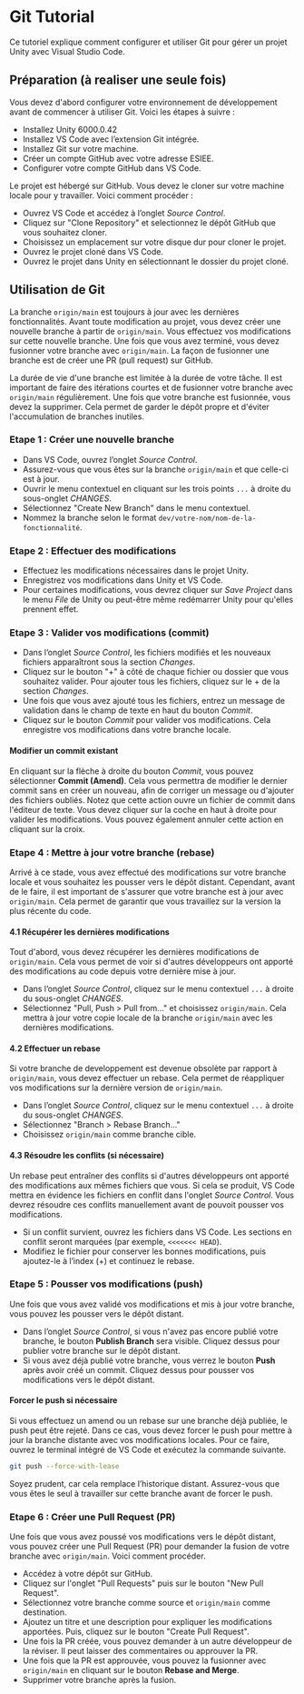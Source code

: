 # Git Tutorial

Ce tutoriel explique comment configurer et utiliser Git pour gérer un projet Unity avec Visual Studio Code.


## Préparation (à realiser une seule fois)

Vous devez d'abord configurer votre environnement de développement avant de commencer à utiliser Git. Voici les étapes à suivre :
 - Installez Unity 6000.0.42
 - Installez VS Code avec l’extension Git intégrée.
 - Installez Git sur votre machine.
 - Créer un compte GitHub avec votre adresse ESIEE.
 - Configurer votre compte GitHub dans VS Code.

Le projet est hébergé sur GitHub. Vous devez le cloner sur votre machine locale pour y travailler. Voici comment procéder :
 - Ouvrez VS Code et accédez à l’onglet *Source Control*.
 - Cliquez sur "Clone Repository" et selectionnez le dépôt GitHub que vous souhaitez cloner.
 - Choisissez un emplacement sur votre disque dur pour cloner le projet.
 - Ouvrez le projet cloné dans VS Code.
 - Ouvrez le projet dans Unity en sélectionnant le dossier du projet cloné.


## Utilisation de Git

La branche `origin/main` est toujours à jour avec les dernières fonctionnalités. Avant toute modification au projet, vous devez créer une nouvelle branche à partir de `origin/main`. Vous effectuez vos modifications sur cette nouvelle branche. Une fois que vous avez terminé, vous devez fusionner votre branche avec `origin/main`. La façon de fusionner une branche est de créer une PR (pull request) sur GitHub.

La durée de vie d'une branche est limitée à la durée de votre tâche. Il est important de faire des itérations courtes et de fusionner votre branche avec `origin/main` régulièrement. Une fois que votre branche est fusionnée, vous devez la supprimer. Cela permet de garder le dépôt propre et d'éviter l'accumulation de branches inutiles.


### Etape 1 : Créer une nouvelle branche

 - Dans VS Code, ouvrez l’onglet *Source Control*.
 - Assurez-vous que vous êtes sur la branche `origin/main` et que celle-ci est à jour.
 - Ouvrir le menu contextuel en cliquant sur les trois points `...` à droite du sous-onglet *CHANGES*.
 - Sélectionnez "Create New Branch" dans le menu contextuel.
 - Nommez la branche selon le format `dev/votre-nom/nom-de-la-fonctionnalité`.


### Etape 2 : Effectuer des modifications

 - Effectuez les modifications nécessaires dans le projet Unity.
 - Enregistrez vos modifications dans Unity et VS Code.
 - Pour certaines modifications, vous devrez cliquer sur *Save Project* dans le menu *File* de Unity ou peut-être même redémarrer Unity pour qu'elles prennent effet. 


### Etape 3 : Valider vos modifications (commit)

 - Dans l’onglet *Source Control*, les fichiers modifiés et les nouveaux fichiers apparaîtront sous la section *Changes*.
 - Cliquez sur le bouton "+" à côté de chaque fichier ou dossier que vous souhaitez valider. Pour ajouter tous les fichiers, cliquez sur le + de la section *Changes*.
 - Une fois que vous avez ajouté tous les fichiers, entrez un message de validation dans le champ de texte en haut du bouton *Commit*.
 - Cliquez sur le bouton *Commit* pour valider vos modifications. Cela enregistre vos modifications dans votre branche locale.

#### Modifier un commit existant

En cliquant sur la flèche à droite du bouton *Commit*, vous pouvez sélectionner **Commit (Amend)**. Cela vous permettra de modifier le dernier commit sans en créer un nouveau, afin de corriger un message ou d'ajouter des fichiers oubliés. Notez que cette action ouvre un fichier de commit dans l'éditeur de texte. Vous devez cliquer sur la coche en haut à droite pour valider les modifications. Vous pouvez également annuler cette action en cliquant sur la croix.


### Etape 4 : Mettre à jour votre branche (rebase)

Arrivé à ce stade, vous avez effectué des modifications sur votre branche locale et vous souhaitez les pousser vers le dépôt distant. Cependant, avant de le faire, il est important de s'assurer que votre branche est à jour avec `origin/main`. Cela permet de garantir que vous travaillez sur la version la plus récente du code.

#### 4.1 Récupérer les dernières modifications

Tout d'abord, vous devez récupérer les dernières modifications de `origin/main`. Cela vous permet de voir si d'autres développeurs ont apporté des modifications au code depuis votre dernière mise à jour.

- Dans l’onglet *Source Control*, cliquez sur le menu contextuel `...` à droite du sous-onglet *CHANGES*.
- Sélectionnez "Pull, Push > Pull from..." et choisissez `origin/main`. Cela mettra à jour votre copie locale de la branche `origin/main` avec les dernières modifications.

#### 4.2 Effectuer un rebase

Si votre branche de developpement est devenue obsolète par rapport à `origin/main`, vous devez effectuer un rebase. Cela permet de réappliquer vos modifications sur la dernière version de `origin/main`.

- Dans l’onglet *Source Control*, cliquez sur le menu contextuel `...` à droite du sous-onglet *CHANGES*.
- Sélectionnez "Branch > Rebase Branch..."
- Choisissez `origin/main` comme branche cible.

#### 4.3 Résoudre les conflits (si nécessaire)

Un rebase peut entraîner des conflits si d'autres développeurs ont apporté des modifications aux mêmes fichiers que vous. Si cela se produit, VS Code mettra en évidence les fichiers en conflit dans l'onglet *Source Control*. Vous devrez résoudre ces conflits manuellement avant de pouvoit pousser vos modifications.

- Si un conflit survient, ouvrez les fichiers dans VS Code. Les sections en conflit seront marquées (par exemple, `<<<<<<< HEAD`).
- Modifiez le fichier pour conserver les bonnes modifications, puis ajoutez-le à l’index (+) et continuez le rebase.


### Etape 5 : Pousser vos modifications (push)

Une fois que vous avez validé vos modifications et mis à jour votre branche, vous pouvez les pousser vers le dépôt distant.
- Dans l’onglet *Source Control*, si vous n'avez pas encore publié votre branche, le bouton **Publish Branch** sera visible. Cliquez dessus pour publier votre branche sur le dépôt distant.
- Si vous avez déjà publié votre branche, vous verrez le bouton **Push** après avoir créé un commit. Cliquez dessus pour pousser vos modifications vers le dépôt distant.

#### Forcer le push si nécessaire
Si vous effectuez un amend ou un rebase sur une branche déjà publiée, le push peut être rejeté. Dans ce cas, vous devez forcer le push pour mettre à jour la branche distante avec vos modifications locales. Pour ce faire, ouvrez le terminal intégré de VS Code et exécutez la commande suivante.

```bash
git push --force-with-lease
```

Soyez prudent, car cela remplace l’historique distant. Assurez-vous que vous êtes le seul à travailler sur cette branche avant de forcer le push.


### Etape 6 : Créer une Pull Request (PR)

Une fois que vous avez poussé vos modifications vers le dépôt distant, vous pouvez créer une Pull Request (PR) pour demander la fusion de votre branche avec `origin/main`. Voici comment procéder. 

- Accédez à votre dépôt sur GitHub.
- Cliquez sur l'onglet "Pull Requests" puis sur le bouton "New Pull Request".
- Sélectionnez votre branche comme source et `origin/main` comme destination.
- Ajoutez un titre et une description pour expliquer les modifications apportées. Puis, cliquez sur le bouton "Create Pull Request".
- Une fois la PR créée, vous pouvez demander à un autre développeur de la réviser. Il peut laisser des commentaires ou approuver la PR.
- Une fois que la PR est approuvée, vous pouvez la fusionner avec `origin/main` en cliquant sur le bouton **Rebase and Merge**.
- Supprimer votre branche après la fusion.